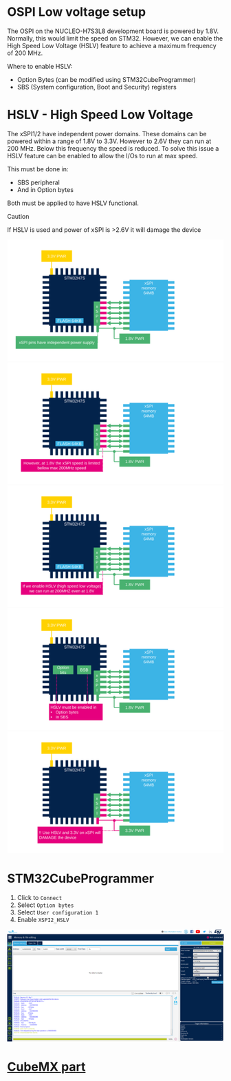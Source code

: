 # OSPI Low voltage setup

The OSPI on the NUCLEO-H7S3L8 development board is powered by 1.8V. Normally, this would limit the speed on STM32.
However, we can enable the High Speed Low Voltage (HSLV) feature to achieve a maximum frequency of 200 MHz.

Where to enable HSLV:
- Option Bytes (can be modified using STM32CubeProgrammer)
- SBS (System configuration, Boot and Security) registers

# HSLV - High Speed Low Voltage

The xSPI1/2 have independent power domains. These domains can be powered within a range of 1.8V to 3.3V.
However to 2.6V they can run at 200 MHz. Below this frequency the speed is reduced. 
To solve this issue a HSLV feature can be enabled to allow the I/Os to run at max speed. 

This must be done in:
- SBS peripheral
- And in Option bytes

Both must be applied to have HSLV functional.


> [!CAUTION]
> If HSLV is used and power of xSPI is >2.6V it will damage the device


![](../theory/img/Slide29.svg)
![](../theory/img/Slide30.svg)
![](../theory/img/Slide31.svg)
![](../theory/img/Slide32.svg)
![](../theory/img/Slide33.svg)


# STM32CubeProgrammer

1. Click to `Connect`
2. Select `Option bytes`
3. Select `User configuration 1`
4. Enable `XSPI2_HSLV`

![cube programmer](./img/24_03_11_433.gif)

# [CubeMX part](extmem_mx.md)
